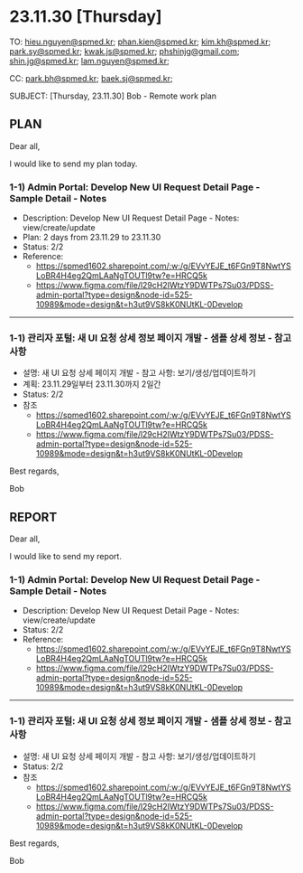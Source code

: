 # 23.11.30 [Thursday]

TO: hieu.nguyen@spmed.kr; phan.kien@spmed.kr; kim.kh@spmed.kr; park.sy@spmed.kr; kwak.js@spmed.kr; phshinjg@gmail.com; shin.jg@spmed.kr; lam.nguyen@spmed.kr;

CC: park.bh@spmed.kr; baek.sj@spmed.kr;

SUBJECT: [Thursday, 23.11.30] Bob - Remote work plan

## PLAN

Dear all,

I would like to send my plan today.

### 1-1) Admin Portal: Develop New UI Request Detail Page - Sample Detail - Notes

- Description: Develop New UI Request Detail Page - Notes: view/create/update
- Plan: 2 days from 23.11.29 to 23.11.30
- Status: 2/2
- Reference:
  - https://spmed1602.sharepoint.com/:w:/g/EVvYEJE_t6FGn9T8NwtYSLoBR4H4eg2QmLAaNgTOUTl9tw?e=HRCQ5k
  - https://www.figma.com/file/l29cH2IWtzY9DWTPs7Su03/PDSS-admin-portal?type=design&node-id=525-10989&mode=design&t=h3ut9VS8kK0NUtKL-0Develop

---

### 1-1) 관리자 포털: 새 UI 요청 상세 정보 페이지 개발 - 샘플 상세 정보 - 참고 사항

- 설명: 새 UI 요청 상세 페이지 개발 - 참고 사항: 보기/생성/업데이트하기
- 계획: 23.11.29일부터 23.11.30까지 2일간
- Status: 2/2
- 참조
  - https://spmed1602.sharepoint.com/:w:/g/EVvYEJE_t6FGn9T8NwtYSLoBR4H4eg2QmLAaNgTOUTl9tw?e=HRCQ5k
  - https://www.figma.com/file/l29cH2IWtzY9DWTPs7Su03/PDSS-admin-portal?type=design&node-id=525-10989&mode=design&t=h3ut9VS8kK0NUtKL-0Develop

Best regards,

Bob

## REPORT

Dear all,

I would like to send my report.

### 1-1) Admin Portal: Develop New UI Request Detail Page - Sample Detail - Notes

- Description: Develop New UI Request Detail Page - Notes: view/create/update
- Status: 2/2
- Reference:
  - https://spmed1602.sharepoint.com/:w:/g/EVvYEJE_t6FGn9T8NwtYSLoBR4H4eg2QmLAaNgTOUTl9tw?e=HRCQ5k
  - https://www.figma.com/file/l29cH2IWtzY9DWTPs7Su03/PDSS-admin-portal?type=design&node-id=525-10989&mode=design&t=h3ut9VS8kK0NUtKL-0Develop

---

### 1-1) 관리자 포털: 새 UI 요청 상세 정보 페이지 개발 - 샘플 상세 정보 - 참고 사항

- 설명: 새 UI 요청 상세 페이지 개발 - 참고 사항: 보기/생성/업데이트하기
- Status: 2/2
- 참조
  - https://spmed1602.sharepoint.com/:w:/g/EVvYEJE_t6FGn9T8NwtYSLoBR4H4eg2QmLAaNgTOUTl9tw?e=HRCQ5k
  - https://www.figma.com/file/l29cH2IWtzY9DWTPs7Su03/PDSS-admin-portal?type=design&node-id=525-10989&mode=design&t=h3ut9VS8kK0NUtKL-0Develop

Best regards,

Bob
